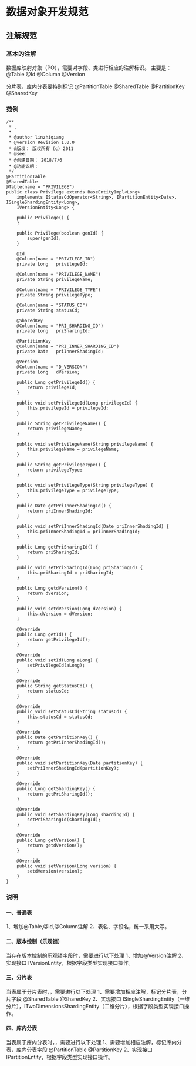 # 数据对象开发规范

## 注解规范

### 基本的注解

数据库映射对象（PO），需要对字段、类进行相应的注解标识。 主要是： @Table @Id @Column @Version

分片表，库内分表要特别标记 @PartitionTable @SharedTable @PartitionKey @SharedKey

### 范例

```text
/**
 * .
 *
 * @author linzhiqiang
 * @version Revision 1.0.0
 * @版权： 版权所有 (c) 2011
 * @see:
 * @创建日期： 2018/7/6
 * @功能说明：
 */
@PartitionTable
@SharedTable
@Table(name = "PRIVILEGE")
public class Privilege extends BaseEntityImpl<Long>
    implements IStatusCdOperator<String>, IPartitionEntity<Date>, ISingleShardingEntity<Long>,
    IVersionEntity<Long> {

    public Privilege() {
    }

    public Privilege(boolean genId) {
        super(genId);
    }

    @Id
    @Column(name = "PRIVILEGE_ID")
    private Long   privilegeId;

    @Column(name = "PRIVILEGE_NAME")
    private String privilegeName;

    @Column(name = "PRIVILEGE_TYPE")
    private String privilegeType;

    @Column(name = "STATUS_CD")
    private String statusCd;

    @SharedKey
    @Column(name = "PRI_SHARDING_ID")
    private Long   priSharingId;

    @PartitionKey
    @Column(name = "PRI_INNER_SHARDING_ID")
    private Date   priInnerShadingId;

    @Version
    @Column(name = "D_VERSION")
    private Long   dVersion;

    public Long getPrivilegeId() {
        return privilegeId;
    }

    public void setPrivilegeId(Long privilegeId) {
        this.privilegeId = privilegeId;
    }

    public String getPrivilegeName() {
        return privilegeName;
    }

    public void setPrivilegeName(String privilegeName) {
        this.privilegeName = privilegeName;
    }

    public String getPrivilegeType() {
        return privilegeType;
    }

    public void setPrivilegeType(String privilegeType) {
        this.privilegeType = privilegeType;
    }

    public Date getPriInnerShadingId() {
        return priInnerShadingId;
    }

    public void setPriInnerShadingId(Date priInnerShadingId) {
        this.priInnerShadingId = priInnerShadingId;
    }

    public Long getPriSharingId() {
        return priSharingId;
    }

    public void setPriSharingId(Long priSharingId) {
        this.priSharingId = priSharingId;
    }

    public Long getdVersion() {
        return dVersion;
    }

    public void setdVersion(Long dVersion) {
        this.dVersion = dVersion;
    }

    @Override
    public Long getId() {
        return getPrivilegeId();
    }

    @Override
    public void setId(Long aLong) {
        setPrivilegeId(aLong);
    }

    @Override
    public String getStatusCd() {
        return statusCd;
    }

    @Override
    public void setStatusCd(String statusCd) {
        this.statusCd = statusCd;
    }

    @Override
    public Date getPartitionKey() {
        return getPriInnerShadingId();
    }

    @Override
    public void setPartitionKey(Date partitionKey) {
        setPriInnerShadingId(partitionKey);
    }

    @Override
    public Long getShardingKey() {
        return getPriSharingId();
    }

    @Override
    public void setShardingKey(Long shardingId) {
        setPriSharingId(shardingId);
    }

    @Override
    public Long getVersion() {
        return getdVersion();
    }

    @Override
    public void setVersion(Long version) {
        setdVersion(version);
    }
}
```

### 说明

#### 一、普通表

1、增加@Table,@Id,@Column注解 2、表名、字段名，统一采用大写。

#### 二、版本控制（乐观锁）

当存在版本控制的乐观锁字段时，需要进行以下处理 1、增加@Version注解 2、实现接口 IVersionEntity，根据字段类型实现接口操作。

#### 三、分片表

当表属于分片表时，，需要进行以下处理 1、需要增加相应注解，标记分片表，分片字段 @SharedTable @SharedKey 2、实现接口 ISingleShardingEntity（一维分片），ITwoDimensionsShardingEntity（二维分片），根据字段类型实现接口操作。

#### 四、库内分表

当表属于库内分表时，，需要进行以下处理 1、需要增加相应注解，标记库内分表，库内分表字段 @PartitionTable @PartitionKey 2、实现接口 IPartitionEntity，根据字段类型实现接口操作。

